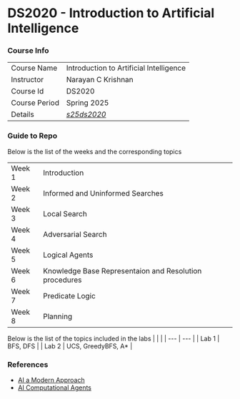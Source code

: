 # DS2020 - Introduction to Artificial Intelligence

### Course Info

| | |
| --- | --- |
| $\text{Course Name}$ | $\text{Introduction to Artificial Intelligence}$ |
| $\text{Instructor}$ | $\text{Narayan C Krishnan}$ |
| $\text{Course Id}$ | $\text{DS2020}$ |
| $\text{Course Period}$ | $\text{Spring 2025}$ |
| $\text{Details}$ | [_s25ds2020_](https://seekayan.github.io/s25ds2020.html) |



### Guide to Repo

Below is the list of the weeks and the corresponding topics

| | |
| --- | --- |
| $\text{Week 1}$ | $\text{Introduction}$ |
| $\text{Week 2}$ | $\text{Informed and Uninformed Searches}$ |
| $\text{Week 3}$ | $\text{Local Search}$ |
| $\text{Week 4}$ | $\text{Adversarial Search}$ |
| $\text{Week 5}$ | $\text{Logical Agents}$ |
| $\text{Week 6}$ | $\text{Knowledge Base Representaion and Resolution procedures}$ |
| $\text{Week 7}$ | $\text{Predicate Logic}$ |
| $\text{Week 8}$ | $\text{Planning}$ | 


Below is the list of the topics included in the labs
|  |  |
| --- | --- |
| $\text{Lab 1}$ | $\text{BFS, DFS}$ |
| $\text{Lab 2}$ | $\text{UCS, GreedyBFS, A*}$ |


### References
- [AI a Modern Approach](http://aima.cs.berkeley.edu/global-index.html)
- [AI Computational Agents](https://artint.info/2e/html2e/ArtInt2e.html)
